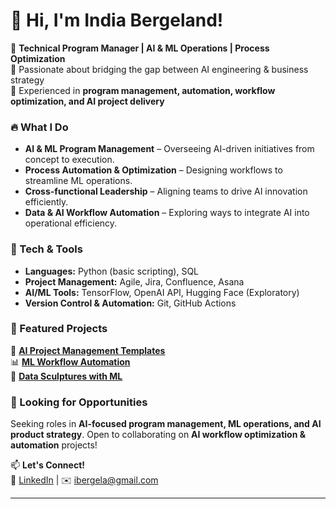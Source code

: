 # 👋 Hi, I'm India Bergeland!

🔹 **Technical Program Manager | AI & ML Operations | Process Optimization**  
🔹 Passionate about bridging the gap between AI engineering & business strategy  
🔹 Experienced in **program management, automation, workflow optimization, and AI project delivery**  

### 🔥 What I Do
- **AI & ML Program Management** – Overseeing AI-driven initiatives from concept to execution.
- **Process Automation & Optimization** – Designing workflows to streamline ML operations.
- **Cross-functional Leadership** – Aligning teams to drive AI innovation efficiently.
- **Data & AI Workflow Automation** – Exploring ways to integrate AI into operational efficiency.

### 🔧 Tech & Tools
- **Languages:** Python (basic scripting), SQL
- **Project Management:** Agile, Jira, Confluence, Asana
- **AI/ML Tools:** TensorFlow, OpenAI API, Hugging Face (Exploratory)
- **Version Control & Automation:** Git, GitHub Actions

### 📌 Featured Projects
🌟 **[AI Project Management Templates](https://github.com/ibergeland93/AI-PM-Templates)**  
📊 **[ML Workflow Automation](https://github.com/ibergeland93/ML-Automation)**  
🎨 **[Data Sculptures with ML](https://github.com/ibergeland93/Data-Art-ML)**  

### 🚀 Looking for Opportunities
Seeking roles in **AI-focused program management, ML operations, and AI product strategy**. Open to collaborating on **AI workflow optimization & automation** projects!

📫 **Let's Connect!**  
🔗 [LinkedIn](https://www.linkedin.com/in/ibergeland) | ✉️ ibergela@gmail.com  

---

